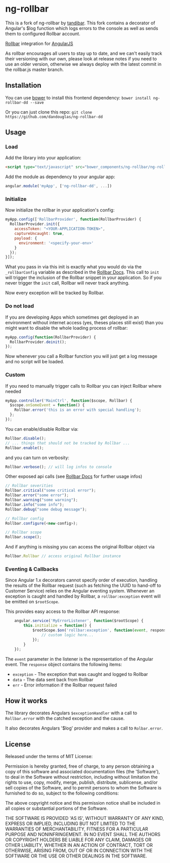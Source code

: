 ng-rollbar
==========

This is a fork of ng-rollbar by [tandibar](https://github.com/tandibar).  This fork contains a decorator of Angular's $log function which logs errors to the console as well as sends them to configured Rollbar account.

[Rollbar](https://rollbar.com/) integration for [AngularJS](https://angularjs.org/)

As rollbar encourages all users to stay up to date, and we can't easily track their versioning with our own, please look at release notes if you need to use an older version, otherwise we always deploy with the latest commit in the rollbar.js master branch.

Installation
------------

You can use [bower](http://bower.io/) to install this frontend dependency: `bower install ng-rollbar-dd --save`

Or you can just clone this repo: `git clone https://github.com/dandouglas/ng-rollbar-dd`

Usage
-----

### Load

Add the library into your application:

```html
<script type="text/javascript" src="bower_components/ng-rollbar/ng-rollbar.min.js"></script>
```

Add the module as dependency to your angular app:

```javascript
angular.module('myApp', ['ng-rollbar-dd', ...])
```

### Initialize

Now initialize the rollbar in your application's config:

```javascript
myApp.config(['RollbarProvider', function(RollbarProvider) {
  RollbarProvider.init({
    accessToken: "<YOUR-APPLICATION-TOKEN>",
    captureUncaught: true,
    payload: {
      environment: '<specify-your-env>'
    }
  });
}]);
```

What you pass in via this init is exactly what you would do via the `_rollbarConfig` variable as described in the [Rollbar Docs](https://rollbar.com/docs/notifier/rollbar.js/). This call to `init` will trigger the inclusion of the Rollbar snippet in your application. So if you never trigger the `init` call, Rollbar will never track anything.

Now every exception will be tracked by Rollbar.

### Do not load

If you are developing Apps which sometimes get deployed in an environment without
internet access (yes, theses places still exist) than you might want to disable
the whole loading process of rollbar:

```javascript
myApp.config(function(RollbarProvider) {
  RollbarProvider.deinit();
});
```

Now whenever you call a Rollbar function you will just get a log message and no
script will be loaded.

### Custom

If you need to manually trigger calls to Rollbar you can inject Rollbar where needed

```javascript
myApp.controller('MainCtrl', function($scope, Rollbar) {
  $scope.onSomeEvent = function() {
    Rollbar.error('this is an error with special handling');
  };
});
```

You can enable/disable Rollbar via:

```javascript
Rollbar.disable();
// ... things that should not be tracked by Rollbar ...
Rollbar.enable();
```

and you can turn on verbosity:

```javascript
Rollbar.verbose(); // will log infos to console
```

Other exposed api calls (see [Rollbar Docs](https://rollbar.com/docs/notifier/rollbar.js/) for further usage infos)

```javascript
// Rollbar severities
Rollbar.critical("some critical error");
Rollbar.error("some error");
Rollbar.warning("some warning");
Rollbar.info("some info");
Rollbar.debug("some debug message");

// Rollbar config
Rollbar.configure(<new-config>);

// Rollbar scope
Rollbar.scope();
```

And if anything is missing you can access the original Rollbar object via

```javascript
Rollbar.Rollbar // access original Rollbar instance
```

### Eventing & Callbacks

Since Angular 1.x decorators cannot specify order of execution, handling the results of the Rollbar request (such as fetching the UUID to hand-off to Customer Service) relies on the Angular eventing system. Whenever an exception is caught and handled by Rollbar, a `rollbar:exception` event will be emitted on `$rootScope`.

This provides easy access to the Rollbar API response:

```javascript
    angular.service('MyErrorListener', function($rootScope) {
        this.initialize = function() {
            $rootScope.$on('rollbar:exception', function(event, response) {
                // custom logic here...
            });
        }
    });
```

The `event` parameter in the listener is the representation of the Angular event. The `response` object contains the following items:

* `exception` - The exception that was caught and logged to Rollbar
* `data` - The data sent back from Rollbar
* `err` - Error information if the Rollbar request failed

How it works
------------

The library decorates Angulars `$exceptionHandler` with a call to `Rollbar.error` with the catched exception and the cause.

It also decorates Angulars '$log' provider and makes a call to `Rolbar.error`.


License
----

Released under the terms of MIT License:

Permission is hereby granted, free of charge, to any person obtaining
a copy of this software and associated documentation files (the
'Software'), to deal in the Software without restriction, including
without limitation the rights to use, copy, modify, merge, publish,
distribute, sublicense, and/or sell copies of the Software, and to
permit persons to whom the Software is furnished to do so, subject to
the following conditions:

The above copyright notice and this permission notice shall be
included in all copies or substantial portions of the Software.

THE SOFTWARE IS PROVIDED 'AS IS', WITHOUT WARRANTY OF ANY KIND,
EXPRESS OR IMPLIED, INCLUDING BUT NOT LIMITED TO THE WARRANTIES OF
MERCHANTABILITY, FITNESS FOR A PARTICULAR PURPOSE AND NONINFRINGEMENT.
IN NO EVENT SHALL THE AUTHORS OR COPYRIGHT HOLDERS BE LIABLE FOR ANY
CLAIM, DAMAGES OR OTHER LIABILITY, WHETHER IN AN ACTION OF CONTRACT,
TORT OR OTHERWISE, ARISING FROM, OUT OF OR IN CONNECTION WITH THE
SOFTWARE OR THE USE OR OTHER DEALINGS IN THE SOFTWARE.
